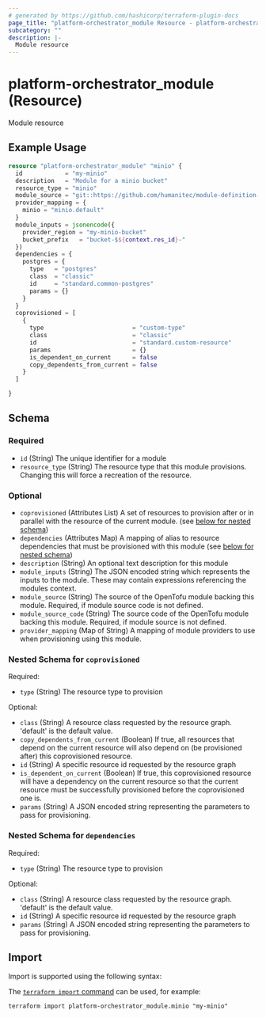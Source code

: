 ```yaml
---
# generated by https://github.com/hashicorp/terraform-plugin-docs
page_title: "platform-orchestrator_module Resource - platform-orchestrator"
subcategory: ""
description: |-
  Module resource
---
```


# platform-orchestrator_module (Resource)

Module resource

## Example Usage

```terraform
resource "platform-orchestrator_module" "minio" {
  id            = "my-minio"
  description   = "Module for a minio bucket"
  resource_type = "minio"
  module_source = "git::https://github.com/humanitec/module-definition-library//minio?ref=preview"
  provider_mapping = {
    minio = "minio.default"
  }
  module_inputs = jsonencode({
    provider_region = "my-minio-bucket"
    bucket_prefix   = "bucket-$${context.res_id}-"
  })
  dependencies = {
    postgres = {
      type   = "postgres"
      class  = "classic"
      id     = "standard.common-postgres"
      params = {}
    }
  }
  coprovisioned = [
    {
      type                         = "custom-type"
      class                        = "classic"
      id                           = "standard.custom-resource"
      params                       = {}
      is_dependent_on_current      = false
      copy_dependents_from_current = false
    }
  ]

}
```

<!-- schema generated by tfplugindocs -->
## Schema

### Required

- `id` (String) The unique identifier for a module
- `resource_type` (String) The resource type that this module provisions. Changing this will force a recreation of the resource.

### Optional

- `coprovisioned` (Attributes List) A set of resources to provision after or in parallel with the resource of the current module. (see [below for nested schema](#nestedatt--coprovisioned))
- `dependencies` (Attributes Map) A mapping of alias to resource dependencies that must be provisioned with this module (see [below for nested schema](#nestedatt--dependencies))
- `description` (String) An optional text description for this module
- `module_inputs` (String) The JSON encoded string which represents the inputs to the module. These may contain expressions referencing the modules context.
- `module_source` (String) The source of the OpenTofu module backing this module. Required, if module source code is not defined.
- `module_source_code` (String) The source code of the OpenTofu module backing this module. Required, if module source is not defined.
- `provider_mapping` (Map of String) A mapping of module providers to use when provisioning using this module.

<a id="nestedatt--coprovisioned"></a>
### Nested Schema for `coprovisioned`

Required:

- `type` (String) The resource type to provision

Optional:

- `class` (String) A resource class requested by the resource graph. 'default' is the default value.
- `copy_dependents_from_current` (Boolean) If true, all resources that depend on the current resource will also depend on (be provisioned after) this coprovisioned resource.
- `id` (String) A specific resource id requested by the resource graph
- `is_dependent_on_current` (Boolean) If true, this coprovisioned resource will have a dependency on the current resource so that the current
resource must be successfully provisioned before the coprovisioned one is.
- `params` (String) A JSON encoded string representing the parameters to pass for provisioning.


<a id="nestedatt--dependencies"></a>
### Nested Schema for `dependencies`

Required:

- `type` (String) The resource type to provision

Optional:

- `class` (String) A resource class requested by the resource graph. 'default' is the default value.
- `id` (String) A specific resource id requested by the resource graph
- `params` (String) A JSON encoded string representing the parameters to pass for provisioning.

## Import

Import is supported using the following syntax:

The [`terraform import` command](https://developer.hashicorp.com/terraform/cli/commands/import) can be used, for example:

```shell
terraform import platform-orchestrator_module.minio "my-minio"
```
